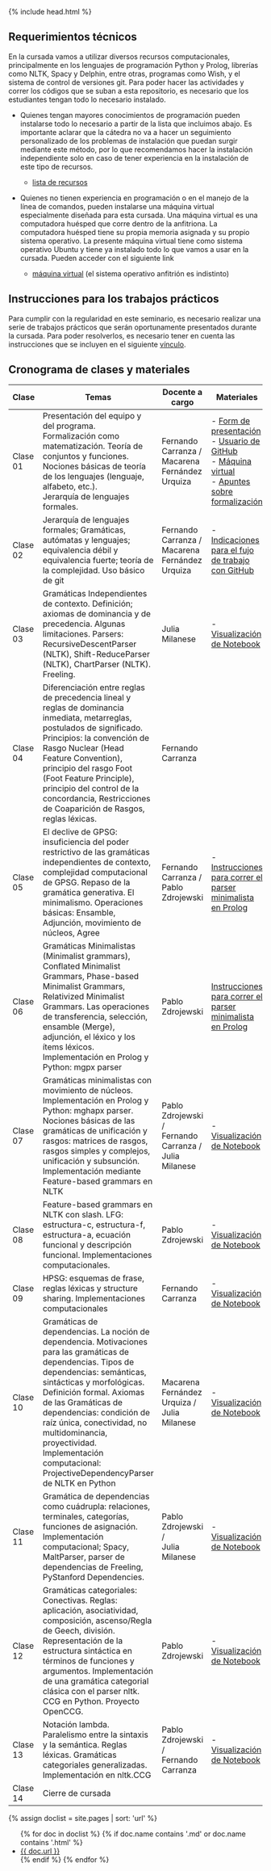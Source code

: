 {% include head.html %}

## Requerimientos técnicos

En la cursada vamos a utilizar diversos recursos computacionales, principalmente en los lenguajes de programación Python y Prolog, librerías como NLTK, Spacy y Delphin, entre otras, programas como Wish, y el sistema de control de versiones git. Para poder hacer las actividades y correr los códigos que se suban a esta repositorio, es necesario que los estudiantes tengan todo lo necesario instalado.

- Quienes tengan mayores conocimientos de programación pueden instalarse todo lo necesario a partir de la lista que incluimos abajo. Es importante aclarar que la cátedra no va a hacer un seguimiento personalizado de los problemas de instalación que puedan surgir mediante este método, por lo que recomendamos hacer la instalación independiente solo en caso de tener experiencia en la instalación de este tipo de recursos.
    - [lista de recursos](instructivos/recursos.md)

- Quienes no tienen experiencia en programación o en el manejo de la línea de comandos, pueden instalarse una máquina virtual especialmente diseñada para esta cursada. Una máquina virtual es una computadora huésped que corre dentro de la anfitriona. La computadora huésped tiene su propia memoria asignada y su propio sistema operativo. La presente máquina virtual tiene como sistema operativo Ubuntu y tiene ya instalado todo lo que vamos a usar en la cursada. Pueden acceder con el siguiente link
    - [máquina virtual](instructivos/vm.md) (el sistema operativo anfitrión es indistinto)

## Instrucciones para los trabajos prácticos
Para cumplir con la regularidad en este seminario, es necesario realizar una serie de trabajos prácticos que serán oportunamente presentados durante la cursada. Para poder resolverlos, es necesario tener en cuenta las instrucciones que se incluyen en el siguiente [vínculo](instructivos/flujo_de_trabajo.md).

## Cronograma de clases y materiales



| Clase | Temas | Docente a cargo | Materiales |
| ------ | ------ | ------ | ------ |
| Clase 01 | Presentación del equipo y del programa. <br> Formalización como matematización. Teoría de conjuntos y funciones. Nociones básicas de teoría de los lenguajes (lenguaje, alfabeto, etc.). <br> Jerarquía de lenguajes formales.   | Fernando Carranza / <br> Macarena Fernández Urquiza| - [Form de presentación](https://docs.google.com/forms/d/1KPm1NavIN9sPfl7bTirTtNs-BcgAO1jZvV2TAurPuyE/prefill)<br>- [Usuario de GitHub](Clase-01/github_user.md)<br>- [Máquina virtual]()<br> - [Apuntes sobre formalización]() |
| Clase 02 | Jerarquía de lenguajes formales; Gramáticas, autómatas y lenguajes; equivalencia débil y equivalencia fuerte; teoría de la complejidad. Uso básico de git | Fernando Carranza / <br> Macarena Fernández Urquiza | - [Indicaciones para el fujo de trabajo con GitHub](instructivos/flujo_de_trabajo.md) |
| Clase 03 | Gramáticas Independientes de contexto. Definición; axiomas de dominancia y de precedencia. Algunas limitaciones. Parsers: RecursiveDescentParser (NLTK), Shift-ReduceParser (NLTK), ChartParser (NLTK). Freeling. | Julia Milanese | - [Visualización de Notebook](Clase-03/Clase-03-jupyter.md) |
| Clase 04 | Diferenciación entre reglas de precedencia lineal y reglas de dominancia inmediata, metarreglas, postulados de significado. Principios: la convención de Rasgo Nuclear (Head Feature Convention), principio del rasgo Foot (Foot Feature Principle), principio del control de la concordancia, Restricciones de Coaparición de Rasgos, reglas léxicas. | Fernando Carranza | |
| Clase 05 | El declive de GPSG: insuficiencia del poder restrictivo de las gramáticas independientes de contexto, complejidad computacional de GPSG. Repaso de la gramática generativa. El minimalismo. Operaciones básicas: Ensamble, Adjunción, movimiento de núcleos, Agree | Fernando Carranza / <br> Pablo Zdrojewski | - [Instrucciones para correr el parser minimalista en Prolog](Clase-05/ParserMinimalistaStabler1/instructions.md) |
| Clase 06 | Gramáticas Minimalistas (Minimalist grammars), Conflated Minimalist Grammars, Phase-based Minimalist Grammars, Relativized Minimalist Grammars. Las operaciones de transferencia, selección, ensamble (Merge), adjunción, el léxico y los ítems léxicos. Implementación en Prolog y Python: mgpx parser | Pablo Zdrojewski| [Instrucciones para correr el parser minimalista en Prolog](Clase-06/ParserMinimalistaStabler2/instructions.md) |
| Clase 07 | Gramáticas minimalistas con movimiento de núcleos. Implementación en Prolog y Python: mghapx parser. Nociones básicas de las gramáticas de unificación y rasgos: matrices de rasgos, rasgos simples y complejos, unificación y subsunción. Implementación mediante Feature-based grammars en NLTK  | Pablo Zdrojewski / <br> Fernando Carranza / <br> Julia Milanese | - [Visualización de Notebook](Clase-07/Clase-07-jupyter.md) |
| Clase 08 | Feature-based grammars en NLTK con slash. LFG: estructura-c, estructura-f, estructura-a, ecuación funcional y descripción funcional. Implementaciones computacionales.  | Pablo Zdrojewski | - [Visualización de Notebook](Clase-08/Clase-08-jupyter.md) |
| Clase 09 | HPSG: esquemas de frase, reglas léxicas y structure sharing. Implementaciones computacionales  | Fernando Carranza | - [Visualización de Notebook](Clase-09/Clase-09-jupyter.md) |
| Clase 10 | Gramáticas de dependencias. La noción de dependencia. Motivaciones para las gramáticas de dependencias. Tipos de dependencias: semánticas, sintácticas y morfológicas. Definición formal. Axiomas de las Gramáticas de dependencias: condición de raíz única, conectividad, no multidominancia, proyectividad. Implementación computacional: ProjectiveDependencyParser de NLTK en Python  | Macarena Fernández Urquiza / <br> Julia Milanese| - [Visualización de Notebook](Clase-10/Clase-10-jupyter.md) |
| Clase 11 | Gramática de dependencias como cuádrupla: relaciones, terminales, categorías, funciones de asignación. Implementación computacional; Spacy, MaltParser, parser de dependencias de Freeling, PyStanford Dependencies. | Pablo Zdrojewski / <br> Julia Milanese | - [Visualización de Notebook](Clase-11/Clase-11-jupyter.md) |
| Clase 12 | Gramáticas categoriales: Conectivas. Reglas: aplicación, asociatividad, composición, ascenso/Regla de Geech, división. Representación de la estructura sintáctica en términos de funciones y argumentos. Implementación de una gramática categorial clásica  con el parser nltk. CCG en Python. Proyecto OpenCCG. | Pablo Zdrojewski | - [Visualización de Notebook](Clase-12/Clase-12-jupyter.md) |
| Clase 13 | Notación lambda. Paralelismo entre la sintaxis y la semántica. Reglas léxicas. Gramáticas categoriales generalizadas. Implementación en nltk.CCG  | Pablo Zdrojewski / <br> Fernando Carranza | - [Visualización de Notebook](Clase-13/Clase-13-jupyter.md) |
| Clase 14 | Cierre de cursada | | |

{% assign doclist = site.pages | sort: 'url'  %}
<ul>
{% for doc in doclist %}
     {% if doc.name contains '.md' or doc.name contains '.html' %}
         <li><a href="{{ site.baseurl }}{{ doc.url }}">{{ doc.url }}</a></li>
         <script>console.log("{{ site.baseurl }} || {{ doc.url }}")</script>
     {% endif %}
{% endfor %}
</ul>
